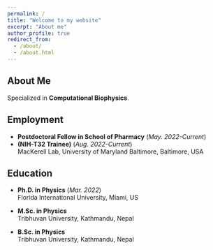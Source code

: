 ```yaml
---
permalink: /
title: "Welcome to my website"
excerpt: "About me"
author_profile: true
redirect_from: 
  - /about/
  - /about.html
---
```


## About Me
Specialized in **Computational Biophysics**. 

## Employment
- **Postdoctoral Fellow in School of Pharmacy** (*May. 2022-Current*) <br />
- **(NIH-T32 Trainee)** (*Aug. 2022-Current*) <br />
  MacKerell Lab, University of Maryland Baltimore, Baltimore, USA

## Education

- **Ph.D. in Physics** (*Mar. 2022*) <br />
  Florida International University, Miami, US
  
- **M.Sc. in Physics** <br />
  Tribhuvan University, Kathmandu, Nepal
- **B.Sc. in Physics** <br />
  Tribhuvan University, Kathmandu, Nepal
